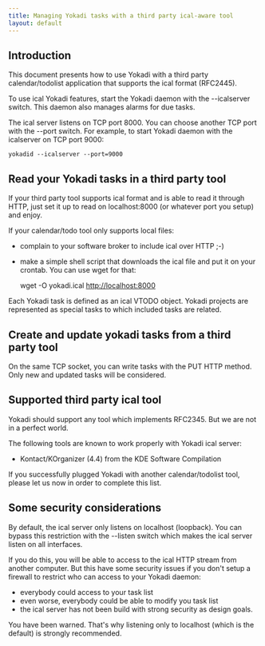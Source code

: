 ```yaml
---
title: Managing Yokadi tasks with a third party ical-aware tool
layout: default
---
```


## Introduction

This document presents how to use Yokadi with a third party calendar/todolist
application that supports the ical format (RFC2445).

To use ical Yokadi features, start the Yokadi daemon with the --icalserver
switch. This daemon also manages alarms for due tasks.

The ical server listens on TCP port 8000. You can choose another TCP port with
the --port switch. For example, to start Yokadi daemon with the icalserver on
TCP port 9000:

    yokadid --icalserver --port=9000

## Read your Yokadi tasks in a third party tool

If your third party tool supports ical format and is able to read it through
HTTP, just set it up to read on localhost:8000 (or whatever port you setup) and
enjoy.

If your calendar/todo tool only supports local files:

* complain to your software broker to include ical over HTTP ;-)
* make a simple shell script that downloads the ical file and put it on your
  crontab. You can use wget for that:

    wget -O yokadi.ical <http://localhost:8000>

Each Yokadi task is defined as an ical VTODO object. Yokadi projects are
represented as special tasks to which included tasks are related.

## Create and update yokadi tasks from a third party tool

On the same TCP socket, you can write tasks with the PUT HTTP method. Only
new and updated tasks will be considered.

## Supported third party ical tool

Yokadi should support any tool which implements RFC2345. But we are not in a
perfect world.

The following tools are known to work properly with Yokadi ical server:

* Kontact/KOrganizer (4.4) from the KDE Software Compilation

If you successfully plugged Yokadi with another calendar/todolist tool, please
let us now in order to complete this list.

## Some security considerations

By default, the ical server only listens on localhost (loopback). You can
bypass this restriction with the --listen switch which makes the ical server
listen on all interfaces.

If you do this, you will be able to access to the ical HTTP stream from another
computer. But this have some security issues if you don't setup a firewall to
restrict who can access to your Yokadi daemon:

* everybody could access to your task list
* even worse, everybody could be able to modify you task list
* the ical server has not been build with strong security as design goals.

You have been warned. That's why listening only to localhost (which is the
default) is strongly recommended.

<!-- vim: set ts=4 sw=4 et: -->
